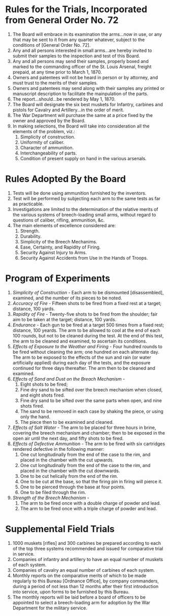 # Rules for the Trials, Incorporated from General Order No. 72
1. The Board will embrace in its examination the arms...now in use, or any that may be sent to it from any quarter whatever, subject to the conditions of [General Order No. 72].
2. Any and all persons interested in small arms...are hereby invited to submit their samples to the inspection and test of this Board.
3. Any and all persons may send their samples, properly boxed and marked to the commanding officer of the St. Louis Arsenal, freight prepaid, at any time prior to March 1, 1870.
4. Owners and patentees will not be heard in person or by attorney, and must trust to the merits of their samples.
5. Owners and patentees may send along with their samples any printed or manuscript description to facilitate the mainpulation of the parts.
6. The report...should...be rendered by May 1, 1870.
7. The Board will designate the six best muskets for Infantry, carbines and pistols for Cavalry and Artillery...in the order of merit.
8. The War Department will purchase the same at a price fixed by the owner and approved by the Board.
9. In making selections, the Board will take into consideration all the elements of the problem, viz.:
   1. Simplicity of construction.
   2. Uniformity of caliber.
   3. Character of ammunition.
   4. Interchangeability of parts.
   5. Condition of present supply on hand in the various arsenals.

# Rules Adopted By the Board

1. Tests will be done using ammunition furnished by the inventors.
2. Test will be performed by subjecting each arm to the same tests as far as practicable.
3. Investigations are limited to the determination of the relative merits of the various systems of breech-loading small arms, without regard to questions of caliber, rifling, ammunition, &c.
4. The main elements of excellence considered are:
   1. Strength.
   2. Durability.
   3. Simplicity of the Breech Mechanims.
   4. Ease, Certainty, and Rapidity of Firing.
   5. Security Against Injury to Arms.
   6. Security Against Accidents from Use in the Hands of Troops.

# Program of Experiments
1. *Simplicity of Construction* - Each arm to be dismounted [disassembled], examined, and the number of its pieces to be noted.
2. *Accuracy of Fire* - Fifteen shots to be fired from a fixed rest at a target; distance, 100 yards.
3. *Rapidity of Fire* - Twenty-five shots to be fired from the shoulder; fair aim to be taken at the target; distance, 100 yards.
4. *Endurance* - Each gun to be fired at a target 500 times from a fixed rest; distance, 100 yeards. The arm to be allowed to cool at the end of each 100 rounds, but not to be cleaned during the test. At the end of this test, the arm to be cleaned and examined, to ascertain its conditions.
5. *Effects of Exposure to the Weather and Firing* - Four hundred rounds to be fired without cleaning the arm; one hundred on each alternate day. The arm to be exposed to the effects of the sun and rain (or water artificially applied) during each day of the tests, and the exposure continued for three days thereafter. The arm then to be cleaned and examined.
6. *Effects of Sand and Dust on the Breach Mechanism* -
   1. Eight shots to be fired;
   2. Fine dry sand to be sifted over the breech mechanism when closed, and eight shots fired.
   3. Fine dry sand to be sifted over the same parts when open, and nine shots fired.
   4. The sand to be removed in each case by shaking the piece, or using only the hand.
   5. The piece then to be examined and cleaned.
7. *Effects of Salt Water* - The arm to be placed for three hours in brine, covering the breech mechanism and chamber; then to be exposed in the open air until the next day, and fifty shots to be fired.
8. *Effects of Defective Ammunition* - The arm to be fired with six cartridges rendered defective in the following manner:
   1. One cut longitudinally from the end of the case to the rim, and placed in the chamber with the cut upwards.
   2. One cut longitudinally from the end of the case to the rim, and placed in the chamber with the cut downwards.
   3. One to be cut helically from the end of the rim.
   4. One to be cut at the base, so that the firing pin in firing will pierce it.
   5. One to be pierced through the base at four points.
   6. One to be filed through the rim.
9. *Strength of the Breech Mechanism* -
   1. The arm to be fired once with a double charge of powder and lead.
   2. The arm to be fired once with a triple charge of powder and lead.
  
# Supplemental Field Trials
1. 1000 muskets [rifles] and 300 carbines be prepared according to each of the top three systems recommended and issued for comparative trial in service.
2. Companies of infantry and artillery to have an equal number of muskets of each system.
3. Companies of cavalry an equal number of carbines of each system.
4. Monthly reports on the comparative merits of which to be made regularly to this Bureau [Ordnance Office], by company commanders, during a period of not less than 12 months after their first introduction into service, upon forms to be furnished by this Bureau.
5. The monthly reports will be laid before a board of officers to be appointed to select a breech-loading arm for adoption by the War Department for the military service.

